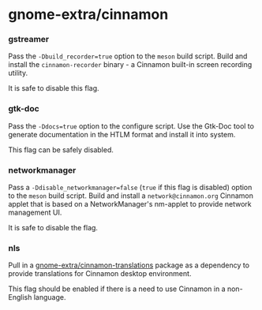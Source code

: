 # gnome-extra/cinnamon

### gstreamer
Pass the `-Dbuild_recorder=true` option to the `meson` build script. Build and install the `cinnamon-recorder` binary - a Cinnamon built-in screen recording utility.

It is safe to disable this flag.

### gtk-doc
Pass the `-Ddocs=true` option to the configure script. Use the Gtk-Doc tool to generate documentation in the HTLM format and install it into system.

This flag can be safely disabled.

### networkmanager
Pass a `-Ddisable_networkmanager=false` (`true` if this flag is disabled) option to the `meson` build script. Build and install a `network@cinnamon.org` Cinnamon applet that is based on a NetworkManager's nm-applet to provide network management UI.

It is safe to disable the flag.

### nls
Pull in a [gnome-extra/cinnamon-translations](../gnome-extra/cinnamon-translations.md) package as a dependency to provide translations for Cinnamon desktop environment.

This flag should be enabled if there is a need to use Cinnamon in a non-English language.

